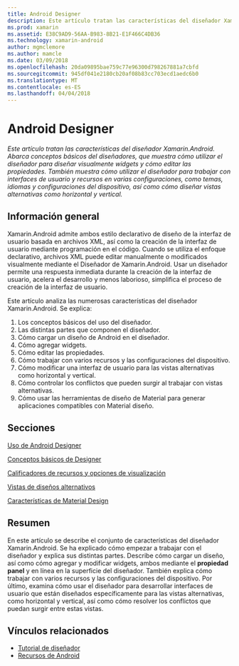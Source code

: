 ```yaml
---
title: Android Designer
description: Este artículo tratan las características del diseñador Xamarin.Android. Abarca conceptos básicos del diseñadores, que muestra cómo utilizar el diseñador para diseñar visualmente widgets y cómo editar las propiedades. También muestra cómo utilizar el diseñador para trabajar con interfaces de usuario y recursos en varias configuraciones, como temas, idiomas y configuraciones del dispositivo, así como cómo diseñar vistas alternativas como horizontal y vertical.
ms.prod: xamarin
ms.assetid: E38C9AD9-56AA-B983-8B21-E1F466C4DB36
ms.technology: xamarin-android
author: mgmclemore
ms.author: mamcle
ms.date: 03/09/2018
ms.openlocfilehash: 20da09895bae759c77e96300d798267881a7cbfd
ms.sourcegitcommit: 945df041e2180cb20af08b83cc703ecd1aedc6b0
ms.translationtype: MT
ms.contentlocale: es-ES
ms.lasthandoff: 04/04/2018
---
```

# <a name="android-designer"></a>Android Designer

_Este artículo tratan las características del diseñador Xamarin.Android. Abarca conceptos básicos del diseñadores, que muestra cómo utilizar el diseñador para diseñar visualmente widgets y cómo editar las propiedades. También muestra cómo utilizar el diseñador para trabajar con interfaces de usuario y recursos en varias configuraciones, como temas, idiomas y configuraciones del dispositivo, así como cómo diseñar vistas alternativas como horizontal y vertical._


## <a name="overview"></a>Información general

Xamarin.Android admite ambos estilo declarativo de diseño de la interfaz de usuario basada en archivos XML, así como la creación de la interfaz de usuario mediante programación en el código.
Cuando se utiliza el enfoque declarativo, archivos XML puede editar manualmente o modificados visualmente mediante el Diseñador de Xamarin.Android. Usar un diseñador permite una respuesta inmediata durante la creación de la interfaz de usuario, acelera el desarrollo y menos laborioso, simplifica el proceso de creación de la interfaz de usuario.

Este artículo analiza las numerosas características del diseñador Xamarin.Android. Se explica:

1.  Los conceptos básicos del uso del diseñador.
2.  Las distintas partes que componen el diseñador.
3.  Cómo cargar un diseño de Android en el diseñador.
4.  Cómo agregar widgets.
5.  Cómo editar las propiedades.
6.  Cómo trabajar con varios recursos y las configuraciones del dispositivo.
7.  Cómo modificar una interfaz de usuario para las vistas alternativas como horizontal y vertical. 
8.  Cómo controlar los conflictos que pueden surgir al trabajar con vistas alternativas. 
9.  Cómo usar las herramientas de diseño de Material para generar aplicaciones compatibles con Material diseño.



## <a name="sections"></a>Secciones

 [Uso de Android Designer](~/android/user-interface/android-designer/designer-walkthrough.md)

 [Conceptos básicos de Designer](~/android/user-interface/android-designer/designer-basics.md)

 [Calificadores de recursos y opciones de visualización](~/android/user-interface/android-designer/resource-qualifiers.md)

 [Vistas de diseños alternativos](~/android/user-interface/android-designer/alternative-layout-views.md)

 [Características de Material Design](~/android/user-interface/android-designer/material-design-features.md)



## <a name="summary"></a>Resumen

En este artículo se describe el conjunto de características del diseñador Xamarin.Android. Se ha explicado cómo empezar a trabajar con el diseñador y explica sus distintas partes. Describe cómo cargar un diseño, así como cómo agregar y modificar widgets, ambos mediante el **propiedad panel** y en línea en la superficie del diseñador. También explica cómo trabajar con varios recursos y las configuraciones del dispositivo. Por último, examina cómo usar el diseñador para desarrollar interfaces de usuario que están diseñados específicamente para las vistas alternativas, como horizontal y vertical, así como cómo resolver los conflictos que puedan surgir entre estas vistas. 



## <a name="related-links"></a>Vínculos relacionados

- [Tutorial de diseñador](~/android/user-interface/android-designer/designer-walkthrough.md)
- [Recursos de Android](~/android/app-fundamentals/resources-in-android/index.md)
